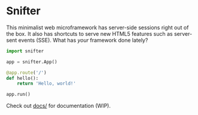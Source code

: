 # Snifter

This minimalist web microframework has server-side sessions right out of the box. It also has shortcuts to serve new HTML5 features such as server-sent events (SSE). What has *your* framework done lately?

```python
import snifter

app = snifter.App()

@app.route('/')
def hello():
    return 'Hello, world!'

app.run()
```

Check out [docs/](docs/) for documentation (WIP).